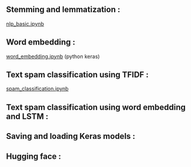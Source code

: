 ## Stemming and lemmatization :
[nlp_basic.ipynb](https://github.com/sarasafaee/nlp_basics/blob/main/nlp_basics.ipynb)
## Word embedding :
[word_embedding.ipynb](https://github.com/sarasafaee/nlp_basics/blob/main/word_embedding.ipynb) 
(python keras)
## Text spam classification using TFIDF : 
[spam_classification.ipynb](https://github.com/sarasafaee/nlp_basics/blob/main/spam_classification.ipynb)
## Text spam classification using word embedding and LSTM : 
## Saving and loading Keras models :
## Hugging face :
